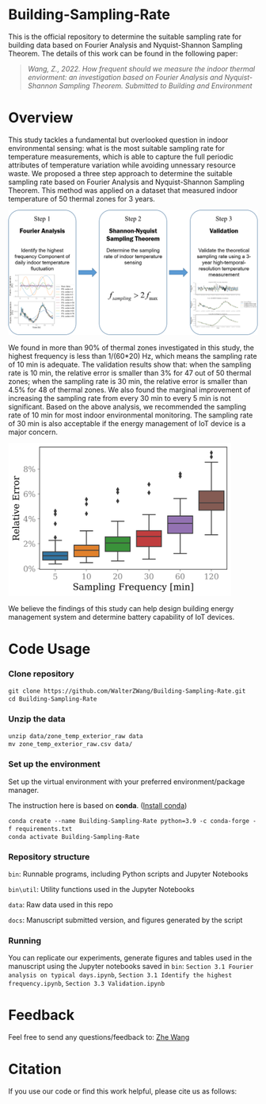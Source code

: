 # Building-Sampling-Rate

This is the official repository to determine the suitable sampling rate for building data based on Fourier Analysis and Nyquist-Shannon Sampling Theorem. The details of this work can be found in the following paper:

> *Wang, Z., 2022. How frequent should we measure the indoor thermal enviorment: an investigation based on Fourier Analysis and Nyquist-Shannon Sampling Theorem. Submitted to Building and Environment*

<!--- [[paper]](https://doi.org/10.1016/j.adapen.2021.100061) --->

# Overview
This study tackles a fundamental but overlooked question in indoor environmental sensing: what is the most suitable sampling rate for temperature measurements, which is able to capture the full periodic attributes of temperature variation while avoiding unnessary resource waste. We proposed a three step approach to determine the suitable sampling rate based on Fourier Analysis and Nyquist-Shannon Sampling Theorem. This method was applied on a dataset that measured indoor temperature of 50 thermal zones for 3 years. 

<img src="docs/fig/workflow.png" width="1000" />

We found in more than 90% of thermal zones investigated in this study, the highest frequency is less than 1/(60*20) Hz, which means the sampling rate of 10 min is adequate. The validation results show that: when the sampling rate is 10 min, the relative error is smaller than 3% for 47 out of 50 thermal zones; when the sampling rate is 30 min, the relative error is smaller than 4.5% for 48 of thermal zones. We also found the marginal improvement of increasing the sampling rate from every 30 min to every 5 min is not significant. Based on the above analysis, we recommended the sampling rate of 10 min for most indoor environmental monitoring. The sampling rate of 30 min is also acceptable if the energy management of IoT device is a major concern. 

<img src="docs/fig/compare_sampling_rate.png" width="450" />

We believe the findings of this study can help design building energy management system and determine battery capability of IoT devices.



# Code Usage
### Clone repository
```
git clone https://github.com/WalterZWang/Building-Sampling-Rate.git
cd Building-Sampling-Rate
```

### Unzip the data
```
unzip data/zone_temp_exterior_raw data
mv zone_temp_exterior_raw.csv data/
```


### Set up the environment
Set up the virtual environment with your preferred environment/package manager.

The instruction here is based on **conda**. ([Install conda](https://docs.anaconda.com/anaconda/install/))
```
conda create --name Building-Sampling-Rate python=3.9 -c conda-forge -f requirements.txt
conda activate Building-Sampling-Rate
```


### Repository structure
``bin``: Runnable programs, including Python scripts and Jupyter Notebooks

``bin\util``: Utility functions used in the Jupyter Notebooks

``data``: Raw data used in this repo

``docs``: Manuscript submitted version, and figures generated by the script

### Running
You can replicate our experiments, generate figures and tables used in the manuscript using the Jupyter notebooks saved in ``bin``: `Section 3.1 Fourier analysis on typical days.ipynb`, `Section 3.1 Identify the highest frequency.ipynb`, `Section 3.3 Validation.ipynb`

# Feedback

Feel free to send any questions/feedback to: [Zhe Wang](mailto:cezhewang@ust.hk )

# Citation

If you use our code or find this work helpful, please cite us as follows:

<!---  

```
@article{wang2021alphabuilding,
  title={AlphaBuilding ResCommunity: A multi-agent virtual testbed for community-level load coordination},
  author={Wang, Zhe and Chen, Bingqing and Li, Han and Hong, Tianzhen},
  journal={Advances in Applied Energy},
  volume={4},
  pages={100061},
  year={2021},
  publisher={Elsevier}
}
```

--->